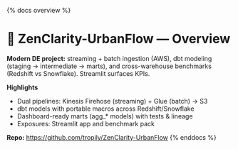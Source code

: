 {% docs overview %}
# 🌆 ZenClarity-UrbanFlow — Overview

**Modern DE project:** streaming + batch ingestion (AWS), dbt modeling (staging → intermediate → marts), and cross-warehouse benchmarks (Redshift vs Snowflake). Streamlit surfaces KPIs.

**Highlights**
- Dual pipelines: Kinesis Firehose (streaming) + Glue (batch) → S3
- dbt models with portable macros across Redshift/Snowflake
- Dashboard-ready marts (agg_* models) with tests & lineage
- Exposures: Streamlit app and benchmark pack

**Repo:** https://github.com/tropily/ZenClarity-UrbanFlow
{% enddocs %}
